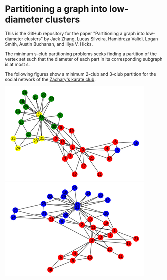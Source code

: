 # Partitioning a graph into low-diameter clusters

This is the GitHub repository for the paper "Partitioning a graph into low-diameter clusters" by Jack Zhang, Lucas Silveira, Hamidreza Validi, Logan Smith, Austin Buchanan, and Illya V. Hicks.

The minimum s-club partitioning problems seeks finding a partition of the vertex set such that the diameter of each part in its corresponding subgraph is at most s. 

The following figures show a minimum 2-club and 3-club partition for the social network of the [Zachary's karate club](https://en.wikipedia.org/wiki/Zachary%27s_karate_club).

 
![Figure 1](readme_images/karate_s2.png?raw=true "a minimum 2-club partition of the karate graph")  ![Figure 2](readme_images/karate_s3.png?raw=true "a minimum 3-club partition of the karate graph")
